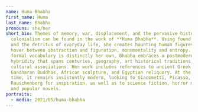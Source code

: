 ```yaml
---
name: Huma Bhabha
first_name: Huma
last_name: Bhabha
pronouns: she/her
short_bio: Themes of memory, war, displacement, and the pervasive histories of
  colonialism can be found in the work of **Huma Bhabha**. Using found materials
  and the detritus of everyday life, she creates haunting human figures that
  hover between abstraction and figuration, monumentality and entropy. While her
  formal vocabulary is distinctly her own, Bhabha embraces a postmodern
  hybridity that spans centuries, geography, art historical traditions, and
  cultural associations. Her work includes references to ancient Greek Kouroi,
  Gandharan Buddhas, African sculpture, and Egyptian reliquary. At the same
  time, it remains insistently modern, looking to Giacometti, Picasso, and
  Rauschenberg for inspiration, as well as to science fiction, horror movies,
  and popular novels.
portraits:
  - media: 2021/05/huma-bhabha
---
```

